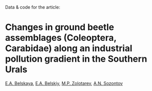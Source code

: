 Data & code for the article:
# Changes in ground beetle assemblages (Coleoptera, Carabidae) along an industrial pollution gradient in the Southern Urals

[E.A. Belskaya](https://ipae.uran.ru/user/137), [E.A. Belskiy](https://ipae.uran.ru/user/138), [M.P. Zolotarev](https://ipae.uran.ru/user/92), [A.N. Sozontov](https://ipae.uran.ru/Sozontov_AN)

